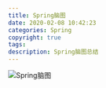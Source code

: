 ```yaml
---
title: Spring脑图
date: 2020-02-08 10:42:23
categories: Spring
copyright: true
tags:
description: Spring脑图总结
---
```

![Spring脑图](Spring脑图/Spring.png)
